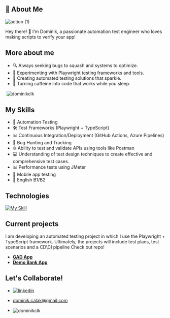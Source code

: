 ## 🚀 About Me
![action (1)](https://github.com/DominikCLK/Demo-Bank-Project/assets/75272795/e0abf823-8ce8-4616-a67d-36b1ea138499)

Hey there! 👋 I'm Dominik, a passionate automation test engineer who loves making scripts to verify your app!

## More about me

- 🔍 Always seeking bugs to squash and systems to optimize.
- 🧪 Experimenting with Playwright testing frameworks and tools.
- 🌟 Creating automated testing solutions that sparkle.
- 🚀 Turning caffeine into code that works while you sleep.

<p>&nbsp;<img align="center" src="https://github-readme-stats.vercel.app/api?username=dominikclk&show_icons=true&locale=en" alt="dominikclk" /></p>

## My Skills

- 🤖 Automation Testing
- 🛠️ Test Frameworks (Playwright + TypeScript)
- 📊 Continuous Integration/Deployment (GitHub Actions, Azure Pipelines)
- 🐛 Bug Hunting and Tracking
- 🌐 Ability to test and validate APIs using tools like Postman
- 💻 Understanding of test design techniques to create effective and comprehensive test cases.
- 📊 Performance tests using JMeter
- 🤖 Mobile app testing
- 🌟 English B1/B2

## Technologies
[![My Skill](https://skillicons.dev/icons?i=ts,vscode,postman,html,css,github,git,azure,nodejs,figma&theme=light)](https://skillicons.dev)


## Current projects

I am developing an automated testing project in which I use the Playwright + TypeScript framework. Ultimately, the projects will include test plans, test scenarios and a CD\CI pipeline
Check out repo! 
- [**GAD App**](https://github.com/DominikCLK/Automation-tests-project-Playwright)
- [**Demo Bank App**](https://github.com/DominikCLK/Demo-Bank-Project)

## Let's Collaborate!
- [![linkedin](https://skillicons.dev/icons?i=linkedin&theme=light)](https://www.linkedin.com/in/dominik-calak/)
- dominik.calak@gmail.com

- <p><img align="center" src="https://github-readme-streak-stats.herokuapp.com/?user=dominikclk&" alt="dominikclk" /></p>


